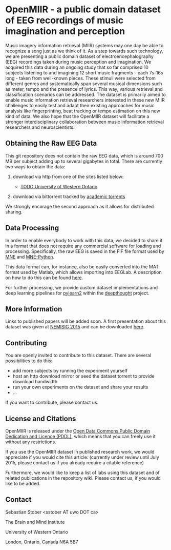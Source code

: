 # OpenMIIR - a public domain dataset of EEG recordings of music imagination and perception

Music imagery information retrieval (MIIR) systems may one day be able to recognize a song just as we think of it.
As a step towards such technology, we are presenting a public domain dataset of electroencephalography (EEG) recordings taken during music perception and imagination.
We acquired this data during an ongoing study that so far comprised 10 subjects listening to and imagining 12 short music fragments - each 7s-16s long - taken from well-known pieces. 
These stimuli were selected from different genres and systematically span several musical dimensions such as meter, tempo and the presence of lyrics.
This way, various retrieval and classification scenarios can be addressed.
The dataset is primarily aimed to enable music information retrieval researchers interested in these new MIIR challenges to easily test and adapt their existing approaches for music analysis like fingerprinting, beat tracking or tempo estimation on this new kind of data.
We also hope that the OpenMIIR dataset will facilitate a stronger interdisciplinary collaboration between music information retrieval researchers and neuroscientists.


## Obtaining the Raw EEG Data

This git repository does not contain the raw EEG data, which is around 700 MB per subject adding up to several gigabytes in total. There are currently two ways to obtain the data:

1. download via http from one of the sites listed below:
	- [TODO University of Western Ontario](<http://www.owenlab.uwo.ca/>)

2. download via bittorrent tracked by [academic torrents](<http://academictorrents.com/TODO>)

We strongly encorage the second approach as it allows for distributed sharing.


## Data Processing

In order to enable everybody to work with this data, we decided to share it in a format that does not require any commercial software for loading and processing. Specifically, the raw EEG is saved in the FIF file format used by [MNE](<http://martinos.org/mne/>) and [MNE-Python](<http://martinos.org/mne/stable/mne-python.html>). 

This data format can, for instance, also be easily converted into the MAT format used by Matlab, which allows importing into EEGLab. A description on how to do this can be found [here](<TODO>).

For further processing, we provide custom dataset implementations and deep learning pipelines for [pylearn2](<https://github.com/lisa-lab/pylearn2>) within the [deepthought](<https://github.com/sstober/deepthought>) project. 


## More Information

Links to published papers will be added soon.
A first presentation about this dataset was given at [NEMISIG 2015](<http://jimi.ithaca.edu/nemisig/>) and can be downloaded [here](<http://bib.sebastianstober.de/2015-01-31_NEMISIG.pdf>).


## Contributing

You are openly invited to contribute to this dataset. There are several possibilities to do this:

- add more subjects by running the experiment yourself
- host an http download mirror or seed the dataset torrent to provide download bandwidth
- run your own experiments on the dataset and share your results
- ...

If you want to contribute, please contact us.


## License and Citations

OpenMIIR is released under the [Open Data Commons Public Domain Dedication and Licence (PDDL)](<http://opendatacommons.org/licenses/pddl/1-0/>), which means that you can freely use it without any restrictions.

If you use the OpenMIIR dataset in published research work, we would appreciate if you would cite this article: 
(currently under review until July 2015, please contact us if you already require a citable reference)

Furthermore, we would like to keep a list of labs using this dataset and of related publications in the repository wiki. Please contact us, if you would like to be added.

## Contact

Sebastian Stober \<sstober AT uwo DOT ca\>

The Brain and Mind Institute

University of Western Ontario

London, Ontario, Canada  N6A 5B7